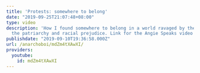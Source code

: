 ```yaml
---
title: 'Protests: somewhere to belong'
date: "2019-09-25T21:07:48+08:00"
type: video
description: 'How I found somewhere to belong in a world ravaged by the loneliness,
  the patriarchy and racial prejudice. Link for the Angie Speaks video here: https://www.youtube.com/watch?v=jk-Te0VxvYA&t=2s'
publishdate: "2019-09-10T19:36:58.000Z"
url: /anarchoboi/mdZm4tXAwXI/
providers:
  youtube:
    id: mdZm4tXAwXI
---
```

